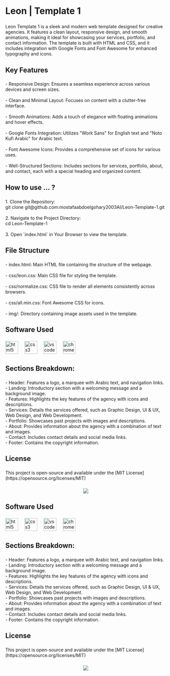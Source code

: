 <h1 align="left">Leon | Template 1</h1>

###

<p align="left">Leon Template 1 is a sleek and modern web template designed for creative agencies. It features a clean layout, responsive design, and smooth animations, making it ideal for showcasing your services, portfolio, and contact information. The template is built with HTML and CSS, and it includes integration with Google Fonts and Font Awesome for enhanced typography and icons.</p>

###

<h2 align="left">Key Features</h2>

###

<p align="left">- Responsive Design: Ensures a seamless experience across various devices and screen sizes.<br><br>- Clean and Minimal Layout: Focuses on content with a clutter-free interface.<br><br>- Smooth Animations: Adds a touch of elegance with floating animations and hover effects.<br><br>- Google Fonts Integration: Utilizes "Work Sans" for English text and "Noto Kufi Arabic" for Arabic text.<br><br>- Font Awesome Icons: Provides a comprehensive set of icons for various uses.<br><br>- Well-Structured Sections: Includes sections for services, portfolio, about, and contact, each with a special heading and organized content.</p>

###

<h2 align="left">How to use ... ?</h2>

###

<p align="left">1. Clone the Repository:<br>   git clone git@github.com:mostafaabdoelgohary2003AI/Leon-Template-1.git<br><br>2. Navigate to the Project Directory:<br>   cd Leon-Template-1<br><br>3. Open `index.html` in Your Browser to view the template.</p>

###

<h2 align="left">File Structure</h2>

###

<p align="left">- index.html: Main HTML file containing the structure of the webpage.<br><br>- css/leon.css: Main CSS file for styling the template.<br><br>- css/normalize.css: CSS file to render all elements consistently across browsers.<br><br>- css/all.min.css: Font Awesome CSS for icons.<br><br>- img/: Directory containing image assets used in the template.</p>

###

<h2 align="left">Software Used</h2>

###

<div align="left">
  <img src="https://cdn.jsdelivr.net/gh/devicons/devicon/icons/html5/html5-original.svg" height="40" alt="html5 logo"  />
  <img width="12" />
  <img src="https://cdn.jsdelivr.net/gh/devicons/devicon/icons/css3/css3-original.svg" height="40" alt="css3 logo"  />
  <img width="12" />
  <img src="https://cdn.jsdelivr.net/gh/devicons/devicon/icons/vscode/vscode-original.svg" height="40" alt="vscode logo"  />
  <img width="12" />
  <img src="https://cdn.jsdelivr.net/gh/devicons/devicon/icons/chrome/chrome-original.svg" height="40" alt="chrome logo"  />
</div>

###

<h2 align="left">Sections Breakdown:</h2>

###

<p align="left">- Header: Features a logo, a marquee with Arabic text, and navigation links.<br>- Landing: Introductory section with a welcoming message and a background image.<br>- Features: Highlights the key features of the agency with icons and descriptions.<br>- Services: Details the services offered, such as Graphic Design, UI & UX, Web Design, and Web Development.<br>- Portfolio: Showcases past projects with images and descriptions.<br>- About: Provides information about the agency with a combination of text and images.<br>- Contact: Includes contact details and social media links.<br>- Footer: Contains the copyright information.</p>

###

<h2 align="left">License</h2>

###

<p align="left">This project is open-source and available under the [MIT License](https://opensource.org/licenses/MIT)</p>

###

<div align="center">
  <img src="https://profile-counter.glitch.me/mostafaabdoelgohary2003AI/count.svg?"  />
</div>

###

<h2 align="left">Software Used</h2>

###

<div align="left">
  <img src="https://cdn.jsdelivr.net/gh/devicons/devicon/icons/html5/html5-original.svg" height="40" alt="html5 logo"  />
  <img width="12" />
  <img src="https://cdn.jsdelivr.net/gh/devicons/devicon/icons/css3/css3-original.svg" height="40" alt="css3 logo"  />
  <img width="12" />
  <img src="https://cdn.jsdelivr.net/gh/devicons/devicon/icons/vscode/vscode-original.svg" height="40" alt="vscode logo"  />
  <img width="12" />
  <img src="https://cdn.jsdelivr.net/gh/devicons/devicon/icons/chrome/chrome-original.svg" height="40" alt="chrome logo"  />
</div>

###

<h2 align="left">Sections Breakdown:</h2>

###

<p align="left">- Header: Features a logo, a marquee with Arabic text, and navigation links.<br>- Landing: Introductory section with a welcoming message and a background image.<br>- Features: Highlights the key features of the agency with icons and descriptions.<br>- Services: Details the services offered, such as Graphic Design, UI & UX, Web Design, and Web Development.<br>- Portfolio: Showcases past projects with images and descriptions.<br>- About: Provides information about the agency with a combination of text and images.<br>- Contact: Includes contact details and social media links.<br>- Footer: Contains the copyright information.</p>

###

<h2 align="left">License</h2>

###

<p align="left">This project is open-source and available under the [MIT License](https://opensource.org/licenses/MIT)</p>

###

<div align="center">
  <img src="https://profile-counter.glitch.me/mostafaabdoelgohary2003AI/count.svg?"  />
</div>
